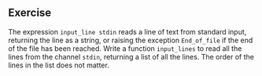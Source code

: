   
## Exercise
  The expression `input_line stdin` reads a line of text from standard input, returning the line
  as a string, or raising the exception `End_of_file` if the end of the file has been reached.
  Write a function `input_lines` to read all the lines from the channel `stdin`, returning a
  list of all the lines.  The order of the lines in the list does not matter.
  
